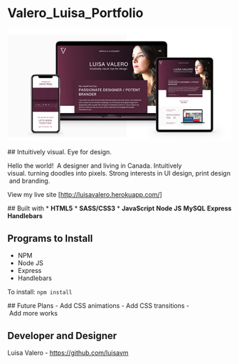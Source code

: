 # Valero_Luisa_Portfolio

![Luisa Valero Logo](/public/images/luisa_valero.jpg)


## Intuitively visual. Eye for design.

Hello the world!  A designer and living in Canada. Intuitively visual. turning doodles into pixels. Strong interests in UI design, print design and branding. 

View my live site [http://luisavalero.herokuapp.com/]


## Built with
* **HTML5**
* **SASS/CSS3**
* **JavaScript**
**Node JS**
**MySQL**
**Express**
**Handlebars**


## Programs to Install 
* NPM
* Node JS
* Express
* Handlebars

To install: `npm install`

## Future Plans
- Add CSS animations
- Add CSS transitions
- Add more works 

## Developer and Designer
Luisa Valero - https://github.com/luisavm